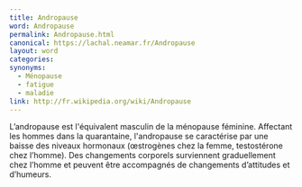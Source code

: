 ```yaml
---
title: Andropause
word: Andropause
permalink: Andropause.html
canonical: https://lachal.neamar.fr/Andropause
layout: word
categories:
synonyms:
  - Ménopause
  - fatigue
  - maladie
link: http://fr.wikipedia.org/wiki/Andropause
---
```


L’andropause est l'équivalent masculin de la ménopause féminine. Affectant les hommes dans la quarantaine, l'andropause se caractérise par une baisse des niveaux hormonaux (œstrogènes chez la femme, testostérone chez l’homme). Des changements corporels surviennent graduellement chez l’homme et peuvent être accompagnés de changements d’attitudes et d’humeurs.

